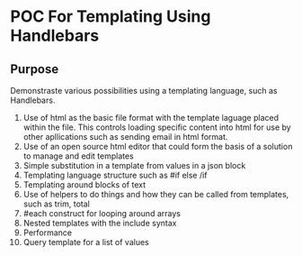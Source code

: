 # POC For Templating Using Handlebars

## Purpose
Demonstraste various possibilities using a templating language, such as Handlebars.

1. Use of html as the basic file format with the template laguage placed within the file. This controls loading specific content into html for use by other apllications such as sending email in html format.
2. Use of an open source html editor that could form the basis of a solution to manage and edit templates
3. Simple substitution in a template from values in a json block
4. Templating language structure such as #if else /if
5. Templating around blocks of text
6. Use of helpers to do things and how they can be called from templates, such as trim, total
7. #each construct for looping around arrays
8. Nested templates with the include syntax
8. Performance
9. Query template for a list of values
